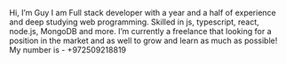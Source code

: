 Hi, I’m Guy 
 I am Full stack developer with a year and a half of experience and deep studying web programming. 
 Skilled in js, typescript, react, node.js, MongoDB and more. 
 I’m currently a freelance that looking for a position in the market and as well to grow and learn as much as possible!
 My number is - +972509218819
 

